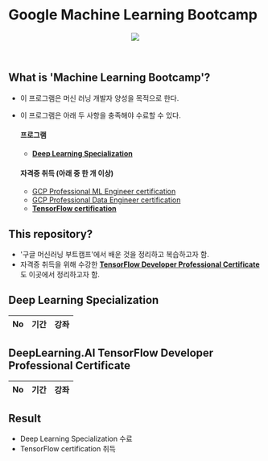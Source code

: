 # Google Machine Learning Bootcamp

<p align="center"><img src="https://img1.daumcdn.net/thumb/R1280x0/?scode=mtistory2&fname=https%3A%2F%2Fblog.kakaocdn.net%2Fdn%2FEcVLl%2Fbtrk9sPovfJ%2FlRpB4KNzfSGwI2qFrPPbbK%2Fimg.png"></p>
</br>

## What is 'Machine Learning Bootcamp'?

- 이 프로그램은 머신 러닝 개발자 양성을 목적으로 한다.
- 이 프로그램은 아래 두 사항을 충족해야 수료할 수 있다.

  #### 프로그램

    - [**Deep Learning Specialization**](https://www.coursera.org/specializations/deep-learning)

  #### 자격증 취득 (아래 중 한 개 이상)
    - [GCP Professional ML Engineer certification](https://cloud.google.com/certification/machine-learning-engineer)
    - [GCP Professional Data Engineer certification](https://cloud.google.com/certification/data-engineer)
    - [**TensorFlow certification**](https://www.tensorflow.org/certificate)

## This repository?
- '구글 머신러닝 부트캠프'에서 배운 것을 정리하고 복습하고자 함.
- 자격증 취득을 위해 수강한 [**TensorFlow Developer Professional Certificate**](https://www.coursera.org/professional-certificates/tensorflow-in-practice)도 이곳에서 정리하고자 함.

## Deep Learning Specialization
|No|기간|강좌|
|---|---|---|

## DeepLearning.AI TensorFlow Developer Professional Certificate
|No|기간|강좌|
|---|---|---|

## Result
- Deep Learning Specialization 수료
- TensorFlow certification 취득
